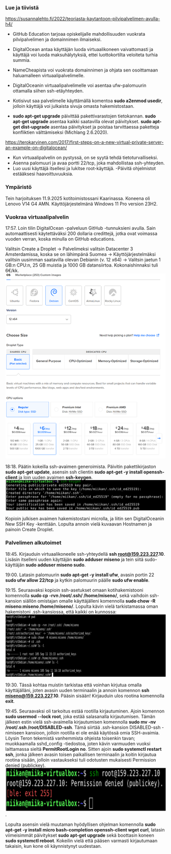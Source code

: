 ### Lue ja tiivistä
https://susannalehto.fi/2022/teoriasta-kaytantoon-pilvipalvelimen-avulla-h4/
- GitHub Education tarjoaa opiskelijalle mahdollisuuden vuokrata pilvipalvelimen ja domainnimen ilmaiseksi.
- DigitalOcean antaa käyttäjän luoda virtuaalikoneen vaivattomasti ja käyttäjä voi luoda maksuhälytyksiä, ettei luottokortilta veloiteta turhia summia.
- NameCheapista voi vuokrata domainnimen ja ohjata sen osoittamaan haluamalleen virtuaalipalvelimelle.

- DigitalOceanin virtuaalipalvelimelle voi asentaa ufw-palomuurin ottamalla siihen ssh-etäyhteyden.

- Kotisivut saa palvelimelle käyttämällä komentoa __sudo a2enmod usedir__, jolloin käyttäjä voi julkaista sivuja omasta hakemistostaan.

- __sudo apt-get upgrade__ päivittää pakettivarastojen tietokannan. __sudo apt-get upgrade__ asentaa kaikki saatavilla olevat päivitykset. __sudo apt-get dist-upgrade__ asentaa päivitykset ja poistaa tarvittaessa paketteja konfliktien välttämiseksi (Michlang 2.6.2020).

https://terokarvinen.com/2017/first-steps-on-a-new-virtual-private-server-an-example-on-digitalocean/
- Kun virtuaalipalvelin on pystyssä, on se syytä tehdä tietoturvalliseksi.
- Asenna palomuuri ja avaa portti 22/tcp, joka mahdollistaa ssh-yhteyden.
- Luo uusi käyttäjä itsellesi ja lukitse root-käyttäjä.
-Päivitä ohjelmistot estääksesi haavoittuvuuksia.

### Ympäristö
Tein harjoituksen 11.9.2025 kotitoimistossani Kaarinassa. Koneena oli Lenovo V14 G4 AMN. Käyttöjärjestelmänä Windows 11 Pro version 23H2.

### Vuokraa virtuaalipalvelin
17:57. Loin tilin DigitalOcean -palveluun GitHub -tunnuksieni avulla. Sain automaattisesti käytettäväksi 200 dollaria credittejä, jotka ovat voimassa vuoden verran, koska minulla on GitHub educations.

Valitsin Create a Droplet -> Palvelimeksi valitsin Datacenter 3 Amsterdamissa, koska se on lähimpänä Suomea -> Käyttöjärjestelmäksi valitsin uusimman saatavilla olevan Debianin (v. 12 x64) -> Valitsin jaetun 1 GB:n CPU:n, 25 GB muistia ja 1000 GB datansiirtoa. Kokonaishinnaksi tuli 6€/kk.
![](images/h4/droplet.png)

18:18. Päätin kokeilla ssh-avaimen generoimista. Päivitin pakettikirjaston __sudo apt-get update__, asensin ssh clientin __sudo apt-get -y install openssh-client__ ja loin uuden avaimen __ssh-keygen__.
![](images/h4/sshCreate.png)

Kopioin julkisen avaimen hakemistostani microlla, ja liitin sen DigitalOceanin New SSH Key -kenttään. Lopulta annoin vielä kuvaavan Hostnamen ja painoin Create Droplet.

### Palvelimen alkutoimet
18:45. Kirjauduin virtuaalikoneelle ssh-yhteydellä __ssh root@159.223.227.10__. Lisäsin itselleni uuden käyttäjän __sudo adduser miseno__ ja tein siitä sudo-käyttäjän __sudo adduser miseno sudo__.

19:00. Latasin palomuurin __sudo apt-get -y install ufw__, avasin portin 22 __sudo ufw allow 22/tcp__ ja kytkin palomuurin päälle __sudo ufw enable__.

19:15. Seuraavaksi kopioin ssh-asetukset omaan kotihakemistooni komennolla __sudo cp -rvn /root/.ssh/ /home/miseno/__, sekä vaihdoin ssh-kansion siällön omistajan omalle käyttäjälleni komennolla __sudo chow -R miseno:miseno /home/miseno/__.
Lopulta kävin vielä tarkistamassa oman hakemistoni .ssh-kansiossa, että kaikki on kunnossa:
![](images/h4/copyssh.png)

19:30. Tässä kohtaa muistin tarkistaa että voinhan kirjutua omalla käyttäjälläni, joten avasin uuden terminaalin ja annoin komennon __ssh miseno@159.223.227.10__. Pääsin sisään! Kirjauduin ulos rootina komennolla __exit__.

19:45. Seuraavaksi oli tarkoitus estää rootilla kirjautuminen. Ajoin komennon __sudo usermod --lock root__, joka estää salasanalla kirjautumisen. Tämän jälkeen estin vielä ssh-avaimella kirjautumisen komennolla __sudo mv -nv /root/.ssh /root/DISABLED-ssh__. Tämä siirtää .ssh-kansion DISABLED-ssh -nimiseen kansioon, jolloin rootilla ei ole enää käytössä omia SSH-avaimia. Löysin Teron tekemistä vanhemmista ohjeista toisenkin tavan; muokkaamalla sshd_config -tiedostoa, joten kävin varmuuden vuoksi laittamassa sieltä __PermitRootLogin no__. Sitten ajoin __sudo systemctl restart ssh__, jonka jälkeen avasin toisen paikallisen terminaalin ja koitin kirjautua rootina sisään, jolloin vastaukseksi tuli odotusten mukaisesti Permission denied (publickey).
![](images/h4/rootclosed.png).

Lopulta asensin vielä muutaman hyödyllisen ohjelman komennolla __sudo apt-get -y install micro bash-completion openssh-client wget curl__, latasin viimeisimmät päivitykset __sudo apt-get upgrade__ sekä boottasin koneen __sudo systemctl reboot__. Kokeilin vielä että pääsen varmasti kirjautumaan takaisin, kun kone oli käynnistynyt uudestaan.
